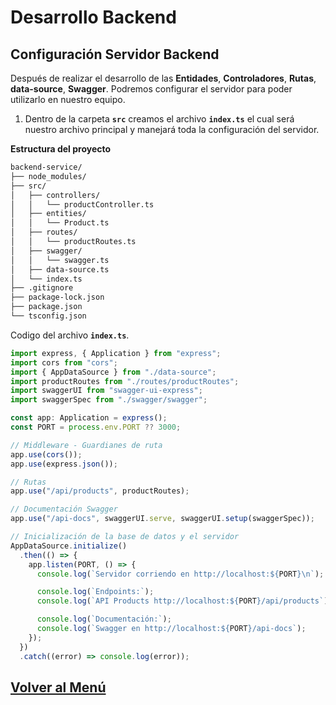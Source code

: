 # Desarrollo Backend

## Configuración Servidor Backend

Después de realizar el desarrollo de las **Entidades**, **Controladores**, **Rutas**, **data-source**, **Swagger**. Podremos configurar el servidor para poder utilizarlo en nuestro equipo.

1. Dentro de la carpeta **`src`** creamos el archivo **`index.ts`** el cual será nuestro archivo principal y manejará toda la configuración del servidor.

**Estructura del proyecto**
``` bash
backend-service/
├── node_modules/
├── src/
│   ├── controllers/
│   │   └── productController.ts
│   ├── entities/
│   │   └── Product.ts
│   ├── routes/
│   │   └── productRoutes.ts
│   ├── swagger/
│   │   └── swagger.ts
│   ├── data-source.ts
│   └── index.ts
├── .gitignore
├── package-lock.json
├── package.json
└── tsconfig.json
```

Codigo del archivo **`index.ts`**.

``` typescript
import express, { Application } from "express";
import cors from "cors";
import { AppDataSource } from "./data-source";
import productRoutes from "./routes/productRoutes";
import swaggerUI from "swagger-ui-express";
import swaggerSpec from "./swagger/swagger";

const app: Application = express();
const PORT = process.env.PORT ?? 3000;

// Middleware - Guardianes de ruta
app.use(cors());
app.use(express.json());

// Rutas
app.use("/api/products", productRoutes);

// Documentación Swagger
app.use("/api-docs", swaggerUI.serve, swaggerUI.setup(swaggerSpec));

// Inicialización de la base de datos y el servidor
AppDataSource.initialize()
  .then(() => {
    app.listen(PORT, () => {
      console.log(`Servidor corriendo en http://localhost:${PORT}\n`);

      console.log(`Endpoints:`);
      console.log(`API Products http://localhost:${PORT}/api/products`);

      console.log(`Documentación:`);
      console.log(`Swagger en http://localhost:${PORT}/api-docs`);
    });
  })
  .catch((error) => console.log(error));
```

## [Volver al Menú](../../README.md)
